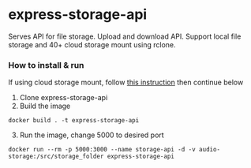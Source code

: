 # express-storage-api
Serves API for file storage. Upload and download API. Support local file storage and 40+ cloud storage mount using rclone.

### How to install & run
If using cloud storage mount, follow [this instruction](https://gist.github.com/ilyasofficial1617/55f0c2b8df7701e0414bb220984b13a3) then continue below
1. Clone express-storage-api
2. Build the image
```
docker build . -t express-storage-api
```
3. Run the image, change 5000 to desired port
```
docker run --rm -p 5000:3000 --name storage-api -d -v audio-storage:/src/storage_folder express-storage-api
```
